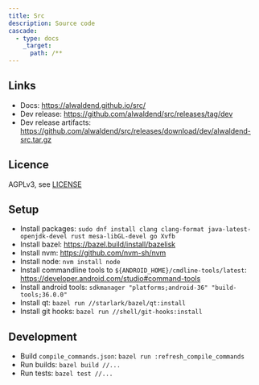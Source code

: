 ```yaml
---
title: Src
description: Source code
cascade:
  - type: docs
    _target:
      path: /**
---
```


## Links

- Docs: https://alwaldend.github.io/src/
- Dev release: https://github.com/alwaldend/src/releases/tag/dev
- Dev release artifacts: https://github.com/alwaldend/src/releases/download/dev/alwaldend-src.tar.gz

## Licence

AGPLv3, see [LICENSE](./LICENSE.txt)

## Setup

- Install packages: `sudo dnf install clang clang-format java-latest-openjdk-devel rust mesa-libGL-devel go Xvfb`
- Install bazel: https://bazel.build/install/bazelisk
- Install nvm: https://github.com/nvm-sh/nvm
- Install node: `nvm install node`
- Install commandline tools to `${ANDROID_HOME}/cmdline-tools/latest`: https://developer.android.com/studio#command-tools
- Install android tools: `sdkmanager "platforms;android-36" "build-tools;36.0.0"`
- Install qt: `bazel run //starlark/bazel/qt:install`
- Install git hooks: `bazel run //shell/git-hooks:install`

## Development

- Build `compile_commands.json`: `bazel run :refresh_compile_commands`
- Run builds: `bazel build //...`
- Run tests: `bazel test //...`
